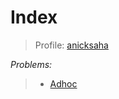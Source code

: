# Index

> Profile: [anicksaha](https://www.lintcode.com/user/anicksaha)

_Problems:_

> - [Adhoc](https://github.com/anicksaha/uplift/blob/master/codes-lintcode/md-files/problems.md#adhoc)




